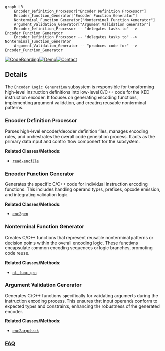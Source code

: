 ```mermaid
graph LR
    Encoder_Definition_Processor["Encoder Definition Processor"]
    Encoder_Function_Generator["Encoder Function Generator"]
    Nonterminal_Function_Generator["Nonterminal Function Generator"]
    Argument_Validation_Generator["Argument Validation Generator"]
    Encoder_Definition_Processor -- "delegates tasks to" --> Encoder_Function_Generator
    Encoder_Definition_Processor -- "delegates tasks to" --> Nonterminal_Function_Generator
    Argument_Validation_Generator -- "produces code for" --> Encoder_Function_Generator
```

[![CodeBoarding](https://img.shields.io/badge/Generated%20by-CodeBoarding-9cf?style=flat-square)](https://github.com/CodeBoarding/GeneratedOnBoardings)[![Demo](https://img.shields.io/badge/Try%20our-Demo-blue?style=flat-square)](https://www.codeboarding.org/demo)[![Contact](https://img.shields.io/badge/Contact%20us%20-%20contact@codeboarding.org-lightgrey?style=flat-square)](mailto:contact@codeboarding.org)

## Details

The `Encoder Logic Generation` subsystem is responsible for transforming high-level instruction definitions into low-level C/C++ code for the XED instruction encoder. It focuses on generating encoding functions, implementing argument validation, and creating reusable nonterminal patterns.

### Encoder Definition Processor
Parses high-level encoder/decoder definition files, manages encoding rules, and orchestrates the overall code generation process. It acts as the primary data input and control flow component for the subsystem.


**Related Classes/Methods**:

- <a href="https://github.com/intelxed/xed/blob/main/pysrc/read-encfile.py" target="_blank" rel="noopener noreferrer">`read-encfile`</a>


### Encoder Function Generator
Generates the specific C/C++ code for individual instruction encoding functions. This includes handling operand types, prefixes, opcode emission, and integrating validation logic.


**Related Classes/Methods**:

- <a href="https://github.com/intelxed/xed/blob/main/pysrc/enc2gen.py" target="_blank" rel="noopener noreferrer">`enc2gen`</a>


### Nonterminal Function Generator
Creates C/C++ functions that represent reusable nonterminal patterns or decision points within the overall encoding logic. These functions encapsulate common encoding sequences or logic branches, promoting code reuse.


**Related Classes/Methods**:

- <a href="https://github.com/intelxed/xed/blob/main/pysrc/nt_func_gen.py" target="_blank" rel="noopener noreferrer">`nt_func_gen`</a>


### Argument Validation Generator
Generates C/C++ functions specifically for validating arguments during the instruction encoding process. This ensures that input operands conform to expected types and constraints, enhancing the robustness of the generated encoder.


**Related Classes/Methods**:

- <a href="https://github.com/intelxed/xed/blob/main/pysrc/enc2argcheck.py" target="_blank" rel="noopener noreferrer">`enc2argcheck`</a>




### [FAQ](https://github.com/CodeBoarding/GeneratedOnBoardings/tree/main?tab=readme-ov-file#faq)